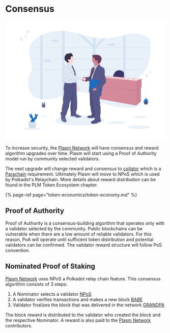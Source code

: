 # Consensus

![](../.gitbook/assets/undraw_business_deal_cpi9-1-.png)

To increase security, the [Plasm Network](https://www.plasmnet.io/) will have consensus and reward algorithm upgrades over time. Plasm will start using a Proof of Authority model run by community selected validators.

The next upgrade will change reward and consensus to [collator](https://wiki.polkadot.network/docs/en/maintain-collator) which is a [Parachain](https://wiki.polkadot.network/docs/en/learn-parachains) requirement. Ultimately Plasm will move to NPoS which is used by Polkadot's Relaychain. More details about reward distribution can be found in the PLM Token Ecosystem chapter.

{% page-ref page="token-economics/token-economy.md" %}

## Proof of Authority

Proof of Authority is a consensus-building algorithm that operates only with a validator selected by the community. Public blockchains can be vulnerable when there are a low amount of reliable validators. For this reason, PoA will operate until sufficient token distribution and potential validators can be confirmed. The validator reward structure will follow PoS convention.

## Nominated Proof of Staking

[Plasm Network](https://www.plasmnet.io/) uses NPoS a Polkadot relay chain feature. This consensus algorithm consists of 3 steps:

1. A Nominator selects a validator [NPoS](https://research.web3.foundation/en/latest/polkadot/NPoS/)
2. A validator verifies transactions and makes a new block [BABE](https://research.web3.foundation/en/latest/polkadot/BABE/Babe/)
3. Validator finalizes the block that was delivered in the network [GRANDPA](https://research.web3.foundation/en/latest/polkadot/GRANDPA/)

The block reward is distributed to the validator who created the block and the respective Nominator. A reward is also paid to the [Plasm Network](https://www.plasmnet.io/) contributors.

